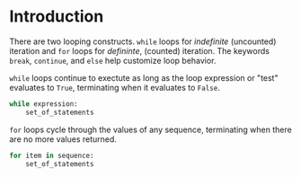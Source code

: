 # Introduction

There are two looping constructs.
`while` loops for _indefinite_ (uncounted) iteration and `for` loops for _defininte_, (counted) iteration.
The keywords `break`, `continue`, and `else` help customize loop behavior.

`while` loops continue to exectute as long as the loop expression or "test" evaluates to `True`, terminating when it evaluates to `False`.

```python
while expression:
    set_of_statements
```

`for` loops cycle through the values of any sequence, terminating when there are no more values returned.

```python
for item in sequence:
    set_of_statements
```
